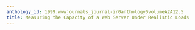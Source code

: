 ```yaml
---
anthology_id: 1999.wwwjournals_journal-ir0anthology0volumeA2A12.5
title: Measuring the Capacity of a Web Server Under Realistic Loads
---
```

